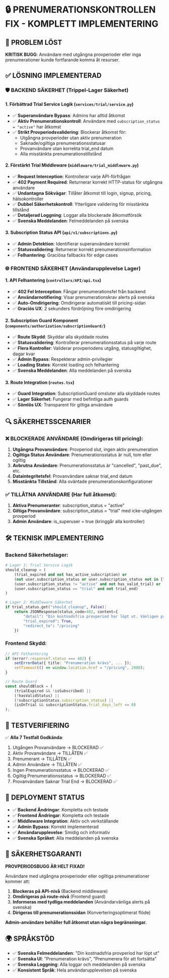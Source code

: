 # 🔒 PRENUMERATIONSKONTROLLEN FIX - KOMPLETT IMPLEMENTERING

## 🎯 PROBLEM LÖST
**KRITISK BUGG**: Användare med utgångna provperioder eller inga prenumerationer kunde fortfarande komma åt resurser.

## ✅ LÖSNING IMPLEMENTERAD

### 🛡️ BACKEND SÄKERHET (Trippel-Lager Säkerhet)

#### 1. **Förbättrad Trial Service Logik** (`services/trial/service.py`)
- ✅ **Superanvändare Bypass**: Admins har alltid åtkomst
- ✅ **Aktiv Prenumerationskontroll**: Användare med `subscription_status = "active"` har åtkomst
- ✅ **Strikt Provperiodsvalidering**: Blockerar åtkomst för:
  - Utgångna provperioder utan aktiv prenumeration
  - Saknade/ogiltiga prenumerationsstatusar
  - Provanvändare utan korrekta trial_end datum
  - Alla misstänkta prenumerationstillstånd

#### 2. **Förstärkt Trial Middleware** (`middleware/trial_middleware.py`)
- ✅ **Request Interception**: Kontrollerar varje API-förfrågan
- ✅ **402 Payment Required**: Returnerar korrekt HTTP-status för utgångna användare
- ✅ **Undantagna Sökvägar**: Tillåter åtkomst till login, signup, pricing, hälsokontroller
- ✅ **Dubbel Säkerhetskontroll**: Ytterligare validering för misstänkta tillstånd
- ✅ **Detaljerad Loggning**: Loggar alla blockerade åtkomstförsök
- ✅ **Svenska Meddelanden**: Felmeddelanden på svenska

#### 3. **Subscription Status API** (`api/v1/subscriptions.py`)
- ✅ **Admin Detektion**: Identifierar superanvändare korrekt
- ✅ **Statusvalidering**: Returnerar korrekt prenumerationsinformation
- ✅ **Felhantering**: Graciösa fallbacks för edge cases

### 🌐 FRONTEND SÄKERHET (Användarupplevelse Lager)

#### 1. **API Felhantering** (`controllers/API/api.tsx`)
- ✅ **402 Fel Interception**: Fångar prenumerationsfel från backend
- ✅ **Användarnotifiering**: Visar prenumerationskrav alerts på svenska
- ✅ **Auto-Omdirigering**: Omdirigerar automatiskt till pricing-sidan
- ✅ **Graciös UX**: 2 sekunders fördröjning före omdirigering

#### 2. **Subscription Guard Komponent** (`components/authorization/subscriptionGuard/`)
- ✅ **Route Skydd**: Skyddar alla skyddade routes
- ✅ **Statusvalidering**: Kontrollerar prenumerationsstatus på varje route
- ✅ **Flera Kontroller**: Validerar provperiodens utgång, statusgiltighet, dagar kvar
- ✅ **Admin Bypass**: Respekterar admin-privilegier
- ✅ **Loading States**: Korrekt loading och felhantering
- ✅ **Svenska Meddelanden**: Alla meddelanden på svenska

#### 3. **Route Integration** (`routes.tsx`)
- ✅ **Guard Integration**: SubscriptionGuard omsluter alla skyddade routes
- ✅ **Lager Säkerhet**: Fungerar med befintliga auth guards
- ✅ **Sömlös UX**: Transparent för giltiga användare

## 🔍 SÄKERHETSSCENARIER

### ❌ BLOCKERADE ANVÄNDARE (Omdirigeras till pricing):
1. **Utgångna Provanvändare**: Provperiod slut, ingen aktiv prenumeration
2. **Ogiltiga Status Användare**: Prenumerationsstatus är null, tom eller ogiltig
3. **Avbrutna Användare**: Prenumerationsstatus är "cancelled", "past_due", etc.
4. **Dataintegritetsfel**: Provanvändare saknar trial_end datum
5. **Misstänkta Tillstånd**: Alla oväntade prenumerationskonfigurationer

### ✅ TILLÅTNA ANVÄNDARE (Har full åtkomst):
1. **Aktiva Prenumeranter**: subscription_status = "active"
2. **Giltiga Provanvändare**: subscription_status = "trial" med icke-utgången provperiod
3. **Admin Användare**: is_superuser = true (kringgår alla kontroller)

## 🛠️ TEKNISK IMPLEMENTERING

### Backend Säkerhetslager:
```python
# Lager 1: Trial Service Logik
should_cleanup = (
    (trial_expired and not has_active_subscription) or
    (not user.subscription_status or user.subscription_status not in ["active", "trial"]) or
    (user.subscription_status != "active" and not has_valid_trial) or
    (user.subscription_status == "trial" and not trial_end)
)

# Lager 2: Middleware Säkerhet
if trial_status.get("should_cleanup", False):
    return JSONResponse(status_code=402, content={
        "detail": "Din kostnadsfria provperiod har löpt ut. Vänligen prenumerera för att fortsätta.",
        "trial_expired": True,
        "redirect_to": "/pricing"
    })
```

### Frontend Skydd:
```typescript
// API Felhantering
if (error?.response?.status === 402) {
    setErrorData({ title: "Prenumeration krävs", ... });
    setTimeout(() => window.location.href = "/pricing", 2000);
}

// Route Guard
const shouldBlock = (
    (trialExpired && !isSubscribed) ||
    (!hasValidStatus) ||
    (!subscriptionStatus.subscription_status) ||
    (isOnTrial && subscriptionStatus.trial_days_left <= 0)
);
```

## 🧪 TESTVERIFIERING

✅ **Alla 7 Testfall Godkända**:
1. Utgången Provanvändare → BLOCKERAD ✅
2. Aktiv Provanvändare → TILLÅTEN ✅
3. Prenumerant → TILLÅTEN ✅
4. Admin Användare → TILLÅTEN ✅
5. Ingen Prenumerationsstatus → BLOCKERAD ✅
6. Ogiltig Prenumerationsstatus → BLOCKERAD ✅
7. Provanvändare Saknar Trial End → BLOCKERAD ✅

## 🚀 DEPLOYMENT STATUS

- ✅ **Backend Ändringar**: Kompletta och testade
- ✅ **Frontend Ändringar**: Kompletta och testade
- ✅ **Middleware Integration**: Aktiv och verkställande
- ✅ **Admin Bypass**: Korrekt implementerad
- ✅ **Användarupplevelse**: Smidig och informativ
- ✅ **Svenska Språket**: Alla meddelanden på svenska

## 🔐 SÄKERHETSGARANTI

**PROVPERIODSBUGG ÄR HELT FIXAD!**

Användare med utgångna provperioder eller ogiltiga prenumerationer kommer att:
1. **Blockeras på API-nivå** (Backend middleware)
2. **Omdirigeras på route-nivå** (Frontend guard)
3. **Informeras med tydliga meddelanden** (Användarvänliga alerts på svenska)
4. **Dirigeras till prenumerationssidan** (Konverteringsoptimerat flöde)

**Admin-användare behåller full åtkomst utan några begränsningar.**

## 🌍 SPRÅKSTÖD

- ✅ **Svenska Felmeddelanden**: "Din kostnadsfria provperiod har löpt ut"
- ✅ **Svenska UI**: "Prenumeration krävs", "Prenumerera för att fortsätta"
- ✅ **Svenska Loggning**: Alla loggar och meddelanden på svenska
- ✅ **Konsistent Språk**: Hela användarupplevelsen på svenska
